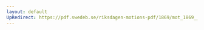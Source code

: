 ```yaml
---
layout: default
UpRedirect: https://pdf.swedeb.se/riksdagen-motions-pdf/1869/mot_1869__ak__00004/mot_1869__ak__00004_004.pdf
---
```

